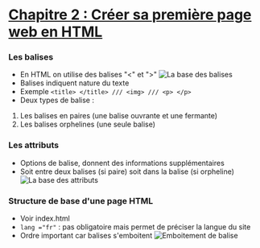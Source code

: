 # [Chapitre 2 : Créer sa première page web en HTML](https://openclassrooms.com/fr/courses/1603881-creez-votre-site-web-avec-html5-et-css3/8061261-creez-votre-premiere-page-web-en-html)

### Les balises

* En HTML on utilise des balises "<" et ">"
![La base des balises](https://user.oc-static.com/upload/2022/11/25/16693910453649_FR_1603881_HTML-CSS_Static-Graphics_p1c3-1.jpg "une belle image")
* Balises indiquent nature du texte
* Exemple ```<title> </title> /// <img> /// <p> </p>```
* Deux types de balise :
1. Les balises en paires (une balise ouvrante et une fermante)
2. Les balises orphelines (une seule balise)

### Les attributs

* Options de balise, donnent des informations supplémentaires
* Soit entre deux balises (si paire) soit dans la balise (si orpheline)
![La base des attributs](https://user.oc-static.com/upload/2022/11/25/16693911549083_FR_1603881_HTML-CSS_Static-Graphics_p1c3-2.jpg "bg")

### Structure de base d'une page HTML

* Voir index.html
* ```lang ="fr"``` : pas obligatoire mais permet de préciser la langue du site
* Ordre important car balises s'emboitent
![Emboitement de balise]()